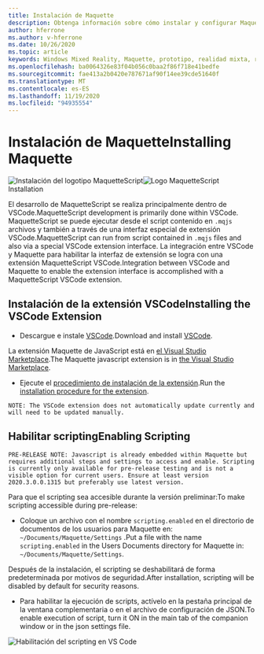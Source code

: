 ```yaml
---
title: Instalación de Maquette
description: Obtenga información sobre cómo instalar y configurar Maquette en VSCode.
author: hferrone
ms.author: v-hferrone
ms.date: 10/26/2020
ms.topic: article
keywords: Windows Mixed Reality, Maquette, prototipo, realidad mixta, realidad virtual, VR, MR, comentarios, centro de comentarios, errores
ms.openlocfilehash: ba0064326e83f04b056c0baa2f86f718e41bedfe
ms.sourcegitcommit: fae413a2b0420e787671af90f14ee39cde51640f
ms.translationtype: MT
ms.contentlocale: es-ES
ms.lasthandoff: 11/19/2020
ms.locfileid: "94935554"
---
```

# <a name="installing-maquette"></a><span data-ttu-id="d60cb-104">Instalación de Maquette</span><span class="sxs-lookup"><span data-stu-id="d60cb-104">Installing Maquette</span></span>

<!-- TODO(Harrison): Need consolidated logo with text. -->
<span data-ttu-id="d60cb-105">![Instalación del logotipo ](../images/MaquetteIcon.png) MaquetteScript</span><span class="sxs-lookup"><span data-stu-id="d60cb-105">![Logo](../images/MaquetteIcon.png) MaquetteScript Installation</span></span>

<!-- TODO(Stefan): Need more explanation on the .mqjs route for running MaquetteScript. -->
<span data-ttu-id="d60cb-106">El desarrollo de MaquetteScript se realiza principalmente dentro de VSCode.</span><span class="sxs-lookup"><span data-stu-id="d60cb-106">MaquetteScript development is primarily done within VSCode.</span></span> <span data-ttu-id="d60cb-107">MaquetteScript se puede ejecutar desde el script contenido en `.mqjs` archivos y también a través de una interfaz especial de extensión VSCode.</span><span class="sxs-lookup"><span data-stu-id="d60cb-107">MaquetteScript can run from script contained in `.mqjs` files and also via a special VSCode extension interface.</span></span> <span data-ttu-id="d60cb-108">La integración entre VSCode y Maquette para habilitar la interfaz de extensión se logra con una extensión MaquetteScript VSCode.</span><span class="sxs-lookup"><span data-stu-id="d60cb-108">Integration between VSCode and Maquette to enable the extension interface is accomplished with a MaquetteScript VSCode extension.</span></span>

## <a name="installing-the-vscode-extension"></a><span data-ttu-id="d60cb-109">Instalación de la extensión VSCode</span><span class="sxs-lookup"><span data-stu-id="d60cb-109">Installing the VSCode Extension</span></span>

* <span data-ttu-id="d60cb-110">Descargue e instale [VSCode](https://code.visualstudio.com).</span><span class="sxs-lookup"><span data-stu-id="d60cb-110">Download and install [VSCode](https://code.visualstudio.com).</span></span> 

<span data-ttu-id="d60cb-111">La extensión Maquette de JavaScript está en [el Visual Studio Marketplace](https://marketplace.visualstudio.com/items?itemName=ms-maquette.vscode-maquette-javascript).</span><span class="sxs-lookup"><span data-stu-id="d60cb-111">The Maquette javascript extension is in [the Visual Studio Marketplace](https://marketplace.visualstudio.com/items?itemName=ms-maquette.vscode-maquette-javascript).</span></span>

* <span data-ttu-id="d60cb-112">Ejecute el [procedimiento de instalación de la extensión](vscode:extension/ms-maquette.vscode-maquette-javascript).</span><span class="sxs-lookup"><span data-stu-id="d60cb-112">Run the [installation procedure for the extension](vscode:extension/ms-maquette.vscode-maquette-javascript).</span></span>

<!-- TODO(Stefan): Are there plans to have the extension update manually in the future? If so, when will this be available? -->
`NOTE: The VSCode extension does not automatically update currently and will need to be updated manually.`

## <a name="enabling-scripting"></a><span data-ttu-id="d60cb-113">Habilitar scripting</span><span class="sxs-lookup"><span data-stu-id="d60cb-113">Enabling Scripting</span></span>

<!-- TODO(Stefan): Is scripting still a pre-release only option? If and when will it be available for current users? -->
`PRE-RELEASE NOTE: Javascript is already embedded within Maquette but requires additional steps and settings to access and enable. Scripting is currently only available for pre-release testing and is not a visible option for current users. Ensure at least version 2020.3.0.0.1315 but preferably use latest version.`

<span data-ttu-id="d60cb-114">Para que el scripting sea accesible durante la versión preliminar:</span><span class="sxs-lookup"><span data-stu-id="d60cb-114">To make scripting accessible during pre-release:</span></span>

* <span data-ttu-id="d60cb-115">Coloque un archivo con el nombre `scripting.enabled` en el directorio de documentos de los usuarios para Maquette en: `~/Documents/Maquette/Settings` .</span><span class="sxs-lookup"><span data-stu-id="d60cb-115">Put a file with the name `scripting.enabled` in the Users Documents directory for Maquette in: `~/Documents/Maquette/Settings`.</span></span>

<span data-ttu-id="d60cb-116">Después de la instalación, el scripting se deshabilitará de forma predeterminada por motivos de seguridad.</span><span class="sxs-lookup"><span data-stu-id="d60cb-116">After installation, scripting will be disabled by default for security reasons.</span></span>

<!-- TODO(Stefan): Missing a first step where the user has to select the {} tab in VSCode, shown in the screenshot, to access the scripting enabled setting.
                   - Also missing instructions and screenshot on how to turn on scripting in the JSON settings file.
 -->
* <span data-ttu-id="d60cb-117">Para habilitar la ejecución de scripts, actívelo en la pestaña principal de la ventana complementaria o en el archivo de configuración de JSON.</span><span class="sxs-lookup"><span data-stu-id="d60cb-117">To enable execution of script, turn it ON in the main tab of the companion window or in the json settings file.</span></span>

![Habilitación del scripting en VS Code](images/IntroductionEnableScripting.png)


